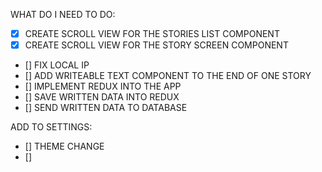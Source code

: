 WHAT DO I NEED TO DO:

- [X] CREATE SCROLL VIEW FOR THE STORIES LIST COMPONENT
- [X] CREATE SCROLL VIEW FOR THE STORY SCREEN COMPONENT
- [] FIX LOCAL IP
- [] ADD WRITEABLE TEXT COMPONENT TO THE END OF ONE STORY
- [] IMPLEMENT REDUX INTO THE APP
- [] SAVE WRITTEN DATA INTO REDUX
- [] SEND WRITTEN DATA TO DATABASE 

ADD TO SETTINGS:

- [] THEME CHANGE
- []

